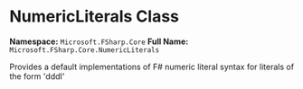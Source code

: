 # NumericLiterals Class

**Namespace:** `Microsoft.FSharp.Core`
**Full Name:** `Microsoft.FSharp.Core.NumericLiterals`

Provides a default implementations of F# numeric literal syntax  for literals of the form 'dddI'
